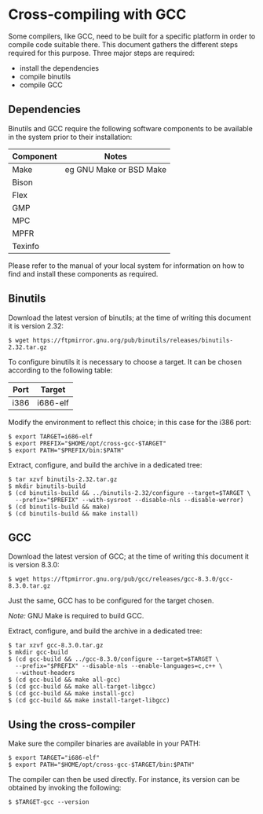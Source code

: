 Cross-compiling with GCC
========================

Some compilers, like GCC, need to be built for a specific platform in order to
compile code suitable there. This document gathers the different steps required
for this purpose. Three major steps are required:

* install the dependencies
* compile binutils
* compile GCC

Dependencies
------------

Binutils and GCC require the following software components to be available in
the system prior to their installation:

| Component | Notes                   |
| --------- | ----------------------- |
| Make      | eg GNU Make or BSD Make |
| Bison     |                         |
| Flex      |                         |
| GMP       |                         |
| MPC       |                         |
| MPFR      |                         |
| Texinfo   |                         |

Please refer to the manual of your local system for information on how to find
and install these components as required.

Binutils
--------

Download the latest version of binutils; at the time of writing this document it
is version 2.32:

    $ wget https://ftpmirror.gnu.org/pub/binutils/releases/binutils-2.32.tar.gz

To configure binutils it is necessary to choose a target. It can be chosen
according to the following table:

| Port | Target   |
| ---- | -------- |
| i386 | i686-elf |

Modify the environment to reflect this choice; in this case for the i386 port:

    $ export TARGET=i686-elf
    $ export PREFIX="$HOME/opt/cross-gcc-$TARGET"
    $ export PATH="$PREFIX/bin:$PATH"

Extract, configure, and build the archive in a dedicated tree:

    $ tar xzvf binutils-2.32.tar.gz
    $ mkdir binutils-build
    $ (cd binutils-build && ../binutils-2.32/configure --target=$TARGET \
      --prefix="$PREFIX" --with-sysroot --disable-nls --disable-werror)
    $ (cd binutils-build && make)
    $ (cd binutils-build && make install)

GCC
---

Download the latest version of GCC; at the time of writing this document it is
version 8.3.0:

    $ wget https://ftpmirror.gnu.org/pub/gcc/releases/gcc-8.3.0/gcc-8.3.0.tar.gz

Just the same, GCC has to be configured for the target chosen.

*Note:* GNU Make is required to build GCC.

Extract, configure, and build the archive in a dedicated tree:

    $ tar xzvf gcc-8.3.0.tar.gz
    $ mkdir gcc-build
    $ (cd gcc-build && ../gcc-8.3.0/configure --target=$TARGET \
      --prefix="$PREFIX" --disable-nls --enable-languages=c,c++ \
      --without-headers
    $ (cd gcc-build && make all-gcc)
    $ (cd gcc-build && make all-target-libgcc)
    $ (cd gcc-build && make install-gcc)
    $ (cd gcc-build && make install-target-libgcc)

Using the cross-compiler
------------------------

Make sure the compiler binaries are available in your PATH:

    $ export TARGET="i686-elf"
    $ export PATH="$HOME/opt/cross-gcc-$TARGET/bin:$PATH"

The compiler can then be used directly. For instance, its version can be
obtained by invoking the following:

    $ $TARGET-gcc --version

